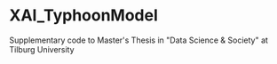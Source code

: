 # XAI_TyphoonModel
Supplementary code to Master's Thesis in "Data Science &amp; Society" at Tilburg University
